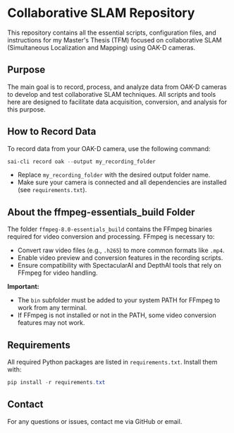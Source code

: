 # Collaborative SLAM Repository

This repository contains all the essential scripts, configuration files, and instructions for my Master's Thesis (TFM) focused on collaborative SLAM (Simultaneous Localization and Mapping) using OAK-D cameras.

## Purpose
The main goal is to record, process, and analyze data from OAK-D cameras to develop and test collaborative SLAM techniques. All scripts and tools here are designed to facilitate data acquisition, conversion, and analysis for this purpose.

## How to Record Data
To record data from your OAK-D camera, use the following command:

```powershell
sai-cli record oak --output my_recording_folder
```

- Replace `my_recording_folder` with the desired output folder name.
- Make sure your camera is connected and all dependencies are installed (see `requirements.txt`).

## About the ffmpeg-essentials_build Folder
The folder `ffmpeg-8.0-essentials_build` contains the FFmpeg binaries required for video conversion and processing. FFmpeg is necessary to:
- Convert raw video files (e.g., `.h265`) to more common formats like `.mp4`.
- Enable video preview and conversion features in the recording scripts.
- Ensure compatibility with SpectacularAI and DepthAI tools that rely on FFmpeg for video handling.

**Important:**
- The `bin` subfolder must be added to your system PATH for FFmpeg to work from any terminal.
- If FFmpeg is not installed or not in the PATH, some video conversion features may not work.

## Requirements
All required Python packages are listed in `requirements.txt`. Install them with:

```powershell
pip install -r requirements.txt
```

## Contact
For any questions or issues, contact me via GitHub or email.

